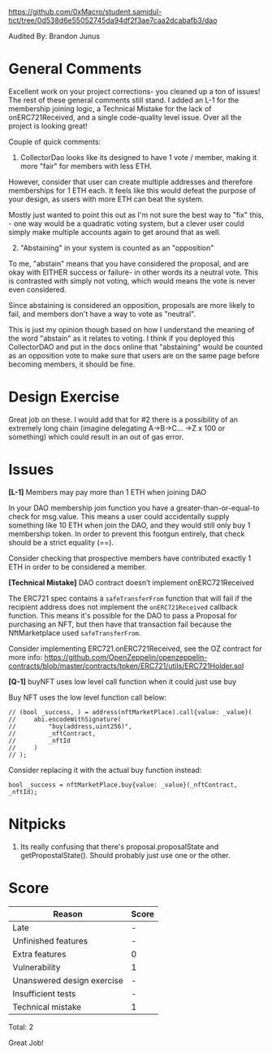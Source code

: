 https://github.com/0xMacro/student.samidul-tict/tree/0d538d6e55052745da94df2f3ae7caa2dcabafb3/dao

Audited By: Brandon Junus

# General Comments

Excellent work on your project corrections- you cleaned up a ton of issues! The rest of these general comments still stand. I added an L-1 for the membership joining logic, a Technical Mistake for the lack of onERC721Received, and a single code-quality level issue. Over all the project is looking great!

Couple of quick comments:

1. CollectorDao looks like its designed to have 1 vote / member, making it more "fair" for members with less ETH.

However, consider that user can create multiple addresses and therefore memberships for 1 ETH each. It feels like this would defeat the purpose of your design, as users with more ETH can beat the system.

Mostly just wanted to point this out as I'm not sure the best way to "fix" this, - one way would be a quadratic voting system, but a clever user could simply make multiple accounts again to get around that as well.

2. "Abstaining" in your system is counted as an "opposition"

To me, "abstain" means that you have considered the proposal, and are okay with EITHER success or failure- in other words its a neutral vote. This is contrasted with simply not voting, which would means the vote is never even considered.

Since abstaining is considered an opposition, proposals are more likely to fail, and members don't have a way to vote as "neutral".

This is just my opinion though based on how I understand the meaning of the word "abstain" as it relates to voting. I think if you deployed this CollectorDAO and put in the docs online that "abstaining" would be counted as an opposition vote to make sure that users are on the same page before becoming members, it should be fine.

# Design Exercise

Great job on these. I would add that for #2 there is a possibility of an extremely long chain (imagine delegating A->B->C... ->Z x 100 or something) which could result in an out of gas error.

# Issues

**[L-1]** Members may pay more than 1 ETH when joining DAO

In your DAO membership join function you have a greater-than-or-equal-to check for msg.value. This means a user could accidentally supply something like 10 ETH when join the DAO, and they would still only buy 1 membership token. In order to prevent this footgun entirely, that check should be a strict equality (==).

Consider checking that prospective members have contributed exactly 1 ETH in order to be considered a member.

**[Technical Mistake]** DAO contract doesn’t implement onERC721Received

The ERC721 spec contains a `safeTransferFrom` function that will fail if the recipient address does not implement the `onERC721Received` callback function. This means it's possible for the DAO to pass a Proposal for purchasing an NFT, but then have that transaction fail because the NftMarketplace used `safeTransferFrom`.

Consider implementing ERC721.onERC721Received, see the OZ contract for more info: https://github.com/OpenZeppelin/openzeppelin-contracts/blob/master/contracts/token/ERC721/utils/ERC721Holder.sol


**[Q-1]** buyNFT uses low level call function when it could just use buy

Buy NFT uses the low level function call below:

```
// (bool _success, ) = address(nftMarketPlace).call{value: _value}(
//     abi.encodeWithSignature(
//         "buy(address,uint256)",
//         _nftContract,
//         _nftId
//     )
// );
```

Consider replacing it with the actual buy function instead:

```
bool _success = nftMarketPlace.buy{value: _value}(_nftContract, _nftId);
```

# Nitpicks

1. Its really confusing that there's proposal.proposalState and getPropostalState(). Should probably just use one or the other.

# Score

| Reason                     | Score |
| -------------------------- | ----- |
| Late                       | -     |
| Unfinished features        | -     |
| Extra features             | 0     |
| Vulnerability              | 1     |
| Unanswered design exercise | -     |
| Insufficient tests         | -     |
| Technical mistake          | 1     |

Total: 2

Great Job!

```

```
